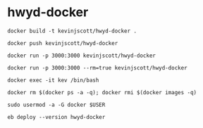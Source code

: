 # hwyd-docker

`docker build -t kevinjscott/hwyd-docker .`

`docker push kevinjscott/hwyd-docker`

`docker run -p 3000:3000 kevinjscott/hwyd-docker`

`docker run -p 3000:3000 --rm=true kevinjscott/hwyd-docker`

`docker exec -it kev /bin/bash`

`docker rm $(docker ps -a -q); docker rmi $(docker images -q)`

`sudo usermod -a -G docker $USER`

`eb deploy --version hwyd-docker`

